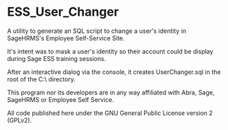 ESS_User_Changer
================

A utility to generate an SQL script to change a user's identity in SageHRMS's Employee Self-Service Site.

It's intent was to mask a user's identity so their account could be display during Sage ESS training sessions.

After an interactive dialog via the console, it creates UserChanger.sql in the root of the C:\ directory.

This program nor its developers are in any way affiliated with Abra, Sage, SageHRMS or Employee Self Service.

All code published here under the GNU General Public License version 2 (GPLv2).
